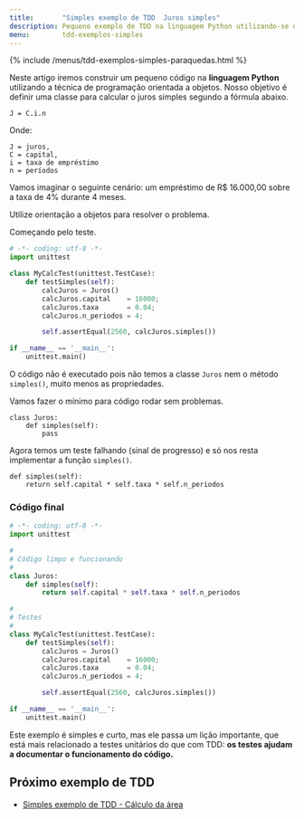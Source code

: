 ```yaml
---
title:       "Simples exemplo de TDD  Juros simples"
description: Pequeno exemplo de TDD na linguagem Python utilizando-se de programação orientada a objeto  para criar uma classe com um método  que retorne o juros simples.
menu:        tdd-exemplos-simples
---
```


{% include /menus/tdd-exemplos-simples-paraquedas.html %}

Neste artigo iremos construir um pequeno código na __linguagem Python__ utilizando a técnica de 
programação orientada a objetos. Nosso objetivo é definir uma classe para calcular o juros simples segundo a fórmula abaixo.

    J = C.i.n

Onde:

    J = juros,
    C = capital,
    i = taxa de empréstimo
    n = períodos

Vamos imaginar o seguinte cenário: um empréstimo de R$ 16.000,00 sobre a taxa de 4% durante 4 meses.

Utilize orientação a objetos para resolver o problema.

Começando pelo teste.

```python
# -*- coding: utf-8 -*-
import unittest

class MyCalcTest(unittest.TestCase):
    def testSimples(self):
        calcJuros = Juros()
        calcJuros.capital    = 16000;
        calcJuros.taxa       = 0.04;
        calcJuros.n_periodos = 4;

        self.assertEqual(2560, calcJuros.simples())

if __name__ == '__main__':
    unittest.main()
```

O código não é executado pois não temos a classe `Juros` nem o método `simples()`, muito menos as propriedades.

Vamos fazer o mínimo para código rodar sem problemas.

    class Juros:
        def simples(self):
            pass

Agora temos um teste falhando (sinal de progresso) e só nos resta implementar a função `simples()`.

    def simples(self):
        return self.capital * self.taxa * self.n_periodos


### Código final

```python
# -*- coding: utf-8 -*-
import unittest

#
# Código limpo e funcionando
#
class Juros:
    def simples(self):
        return self.capital * self.taxa * self.n_periodos

#
# Testes
#
class MyCalcTest(unittest.TestCase):
    def testSimples(self):
        calcJuros = Juros()
        calcJuros.capital    = 16000;
        calcJuros.taxa       = 0.04;
        calcJuros.n_periodos = 4;

        self.assertEqual(2560, calcJuros.simples())

if __name__ == '__main__':
    unittest.main()
```

Este exemplo é simples e curto, mas ele passa um lição importante, que está mais relacionado a testes unitários do que 
com TDD: __os testes ajudam a documentar o funcionamento do código.__



Próximo exemplo de TDD
---

- [Simples exemplo de TDD - Cálculo da área](/tdd/exemplo-tdd-area/)